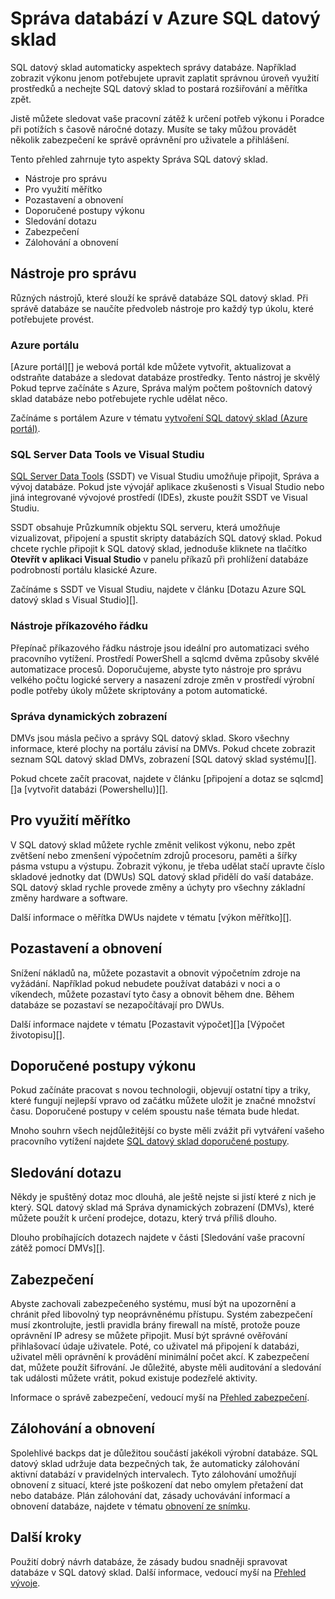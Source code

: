 <properties
   pageTitle="Správa databází v Azure SQL datový sklad | Microsoft Azure"
   description="Základní informace o správě databáze SQL datový sklad. Obsahuje nástroje pro správu, DWUs a škálování výkon Poradce při potížích s výkonu dotazu, vytvoření zásad zabezpečení a obnovení databáze před poškozením dat nebo z místního výpadku."
   services="sql-data-warehouse"
   documentationCenter="NA"
   authors="barbkess"
   manager="barbkess"
   editor=""/>

<tags
   ms.service="sql-data-warehouse"
   ms.devlang="NA"
   ms.topic="article"
   ms.tgt_pltfrm="NA"
   ms.workload="data-services"
   ms.date="08/16/2016"
   ms.author="barbkess;sonyama;"/>

# <a name="manage-databases-in-azure-sql-data-warehouse"></a>Správa databází v Azure SQL datový sklad

SQL datový sklad automaticky aspektech správy databáze. Například zobrazit výkonu jenom potřebujete upravit zaplatit správnou úroveň využití prostředků a nechejte SQL datový sklad to postará rozšiřování a měřítka zpět. 

Jistě můžete sledovat vaše pracovní zátěž k určení potřeb výkonu i Poradce při potížích s časově náročné dotazy. Musíte se taky můžou provádět několik zabezpečení ke správě oprávnění pro uživatele a přihlášení.

Tento přehled zahrnuje tyto aspekty Správa SQL datový sklad.

- Nástroje pro správu
- Pro využití měřítko
- Pozastavení a obnovení
- Doporučené postupy výkonu
- Sledování dotazu
- Zabezpečení
- Zálohování a obnovení

## <a name="management-tools"></a>Nástroje pro správu

Různých nástrojů, které slouží ke správě databáze SQL datový sklad. Při správě databáze se naučíte předvoleb nástroje pro každý typ úkolu, které potřebujete provést.

### <a name="azure-portal"></a>Azure portálu
[Azure portál][] je webová portál kde můžete vytvořit, aktualizovat a odstraňte databáze a sledovat databáze prostředky. Tento nástroj je skvělý Pokud teprve začínáte s Azure, Správa malým počtem poštovních datový sklad databáze nebo potřebujete rychle udělat něco.

Začínáme s portálem Azure v tématu [vytvoření SQL datový sklad (Azure portál)][].

### <a name="sql-server-data-tools-in-visual-studio"></a>SQL Server Data Tools ve Visual Studiu
[SQL Server Data Tools][] (SSDT) ve Visual Studiu umožňuje připojit, Správa a vývoj databáze. Pokud jste vývojář aplikace zkušenosti s Visual Studio nebo jiná integrované vývojové prostředí (IDEs), zkuste použít SSDT ve Visual Studiu.

SSDT obsahuje Průzkumník objektu SQL serveru, která umožňuje vizualizovat, připojení a spustit skripty databázích SQL datový sklad. Pokud chcete rychle připojit k SQL datový sklad, jednoduše kliknete na tlačítko **Otevřít v aplikaci Visual Studio** v panelu příkazů při prohlížení databáze podrobností portálu klasické Azure.  

Začínáme s SSDT ve Visual Studiu, najdete v článku [Dotazu Azure SQL datový sklad s Visual Studio][].

### <a name="command-line-tools"></a>Nástroje příkazového řádku
Přepínač příkazového řádku nástroje jsou ideální pro automatizaci svého pracovního vytížení.  Prostředí PowerShell a sqlcmd dvěma způsoby skvělé automatizace procesů.  Doporučujeme, abyste tyto nástroje pro správu velkého počtu logické servery a nasazení zdroje změn v prostředí výrobní podle potřeby úkoly můžete skriptovány a potom automatické.

### <a name="dynamic-management-views"></a>Správa dynamických zobrazení 

DMVs jsou másla pečivo a správy SQL datový sklad. Skoro všechny informace, které plochy na portálu závisí na DMVs. Pokud chcete zobrazit seznam SQL datový sklad DMVs, zobrazení [SQL datový sklad systému][].

Pokud chcete začít pracovat, najdete v článku [připojení a dotaz se sqlcmd][]a [vytvořit databázi (Powershellu)][].

## <a name="scale-compute"></a>Pro využití měřítko

V SQL datový sklad můžete rychle změnit velikost výkonu, nebo zpět zvětšení nebo zmenšení výpočetním zdrojů procesoru, paměti a šířky pásma vstupu a výstupu. Zobrazit výkonu, je třeba udělat stačí upravte číslo skladové jednotky dat (DWUs) SQL datový sklad přidělí do vaší databáze. SQL datový sklad rychle provede změny a úchyty pro všechny základní změny hardware a software.

Další informace o měřítka DWUs najdete v tématu [výkon měřítko][].

##  <a name="pause-and-resume"></a>Pozastavení a obnovení

Snížení nákladů na, můžete pozastavit a obnovit výpočetním zdroje na vyžádání. Například pokud nebudete používat databázi v noci a o víkendech, můžete pozastaví tyto časy a obnovit během dne. Během databáze se pozastaví se nezapočítávají pro DWUs.

Další informace najdete v tématu [Pozastavit výpočet][]a [Výpočet životopisu][].

## <a name="performance-best-practices"></a>Doporučené postupy výkonu

Pokud začínáte pracovat s novou technologii, objevují ostatní tipy a triky, které fungují nejlepší vpravo od začátku můžete uložit je značné množství času.  Doporučené postupy v celém spoustu naše témata bude hledat.

Mnoho souhrn všech nejdůležitější co byste měli zvážit při vytváření vašeho pracovního vytížení najdete [SQL datový sklad doporučené postupy][].

## <a name="query-monitoring"></a>Sledování dotazu

Někdy je spuštěný dotaz moc dlouhá, ale ještě nejste si jistí které z nich je který. SQL datový sklad má Správa dynamických zobrazení (DMVs), které můžete použít k určení prodejce, dotazu, který trvá příliš dlouho. 

Dlouho probíhajících dotazech najdete v části [Sledování vaše pracovní zátěž pomocí DMVs][].

## <a name="security"></a>Zabezpečení

Abyste zachovali zabezpečeného systému, musí být na upozornění a chránit před libovolný typ neoprávněnému přístupu. Systém zabezpečení musí zkontrolujte, jestli pravidla brány firewall na místě, protože pouze oprávnění IP adresy se můžete připojit. Musí být správné ověřování přihlašovací údaje uživatele. Poté, co uživatel má připojení k databázi, uživatel měli oprávnění k provádění minimální počet akcí. K zabezpečení dat, můžete použít šifrování. Je důležité, abyste měli auditování a sledování tak události můžete vrátit, pokud existuje podezřelé aktivity.

Informace o správě zabezpečení, vedoucí myší na [Přehled zabezpečení][].

## <a name="backup-and-restore"></a>Zálohování a obnovení

Spolehlivé backps dat je důležitou součástí jakékoli výrobní databáze. SQL datový sklad udržuje data bezpečných tak, že automaticky zálohování aktivní databází v pravidelných intervalech. Tyto zálohování umožňují obnovení z situací, které jste poškození dat nebo omylem přetažení dat nebo databáze.  Plán zálohování dat, zásady uchovávání informací a obnovení databáze, najdete v tématu [obnovení ze snímku][].

## <a name="next-steps"></a>Další kroky
Použití dobrý návrh databáze, že zásady budou snadněji spravovat databáze v SQL datový sklad. Další informace, vedoucí myší na [Přehled vývoje][].

<!--Image references-->

<!--Article references-->
[Vytvoření SQL datový sklad (Azure portál)]: sql-data-warehouse-get-started-provision.md
[Vytvoření databáze (Powershellu)]: sql-data-warehouse-get-started-provision-powershell
[connection]: sql-data-warehouse-develop-connections.md
[Dotaz Azure SQL datový sklad aplikace Visual Studio]: sql-data-warehouse-query-visual-studio.md
[Připojení a dotaz s sqlcmd]: sql-data-warehouse-get-started-connect-sqlcmd.md
[Přehled vývoje]: sql-data-warehouse-overview-develop.md
[Sledovat vaše pracovní zátěž pomocí DMVs]: sql-data-warehouse-manage-monitor.md
[Pozastavit výpočetním]: sql-data-warehouse-manage-compute-overview.md#pause-compute-bk
[Obnovení ze snímku]: sql-data-warehouse-restore-database-overview.md
[Pro využití životopisu]: sql-data-warehouse-manage-compute-overview.md#resume-compute-performance-bk
[Měřítko výkonu]: sql-data-warehouse-manage-compute-overview.md#scale-performance-bk
[Přehled zabezpečení]: sql-data-warehouse-overview-manage-security.md
[SQL datový sklad doporučené postupy]: sql-data-warehouse-best-practices.md
[Zobrazení SQL datový sklad systému]: sql-data-warehouse-reference-tsql-system-views.md

<!--MSDN references-->
[SQL Server Data Tools]: https://msdn.microsoft.com/library/mt204009.aspx

<!--Other web references-->
[Azure portálu]: http://portal.azure.com/
